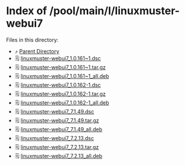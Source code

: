 
# Index of /pool/main/l/linuxmuster-webui7
Files in this directory:
- ⤴ [Parent Directory](../)
- 🗒 [linuxmuster-webui7_1.0.161~1.dsc](linuxmuster-webui7_1.0.161~1.dsc)
- 🗒 [linuxmuster-webui7_1.0.161~1.tar.gz](linuxmuster-webui7_1.0.161~1.tar.gz)
- 🗒 [linuxmuster-webui7_1.0.161~1_all.deb](linuxmuster-webui7_1.0.161~1_all.deb)
- 🗒 [linuxmuster-webui7_1.0.162-1.dsc](linuxmuster-webui7_1.0.162-1.dsc)
- 🗒 [linuxmuster-webui7_1.0.162-1.tar.gz](linuxmuster-webui7_1.0.162-1.tar.gz)
- 🗒 [linuxmuster-webui7_1.0.162-1_all.deb](linuxmuster-webui7_1.0.162-1_all.deb)
- 🗒 [linuxmuster-webui7_7.1.49.dsc](linuxmuster-webui7_7.1.49.dsc)
- 🗒 [linuxmuster-webui7_7.1.49.tar.gz](linuxmuster-webui7_7.1.49.tar.gz)
- 🗒 [linuxmuster-webui7_7.1.49_all.deb](linuxmuster-webui7_7.1.49_all.deb)
- 🗒 [linuxmuster-webui7_7.2.13.dsc](linuxmuster-webui7_7.2.13.dsc)
- 🗒 [linuxmuster-webui7_7.2.13.tar.gz](linuxmuster-webui7_7.2.13.tar.gz)
- 🗒 [linuxmuster-webui7_7.2.13_all.deb](linuxmuster-webui7_7.2.13_all.deb)
